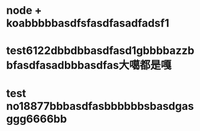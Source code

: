 # node + koabbbbbasdfsfasdfasadfadsf1
# test6122dbbdbbasdfasd1gbbbbazzbbfasdfasadbbbasdfas大噶都是嘎
# test no18877bbbasdfasbbbbbbsbasdgasggg6666bb